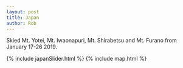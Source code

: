 ```yaml
---
layout: post
title: Japan
author: Rob
--- 
```

<p>Skied Mt. Yotei, Mt. Iwaonapuri, Mt. Shirabetsu and Mt. Furano from January 17-26 2019. </p>

{% include japanSlider.html %}
{% include map.html %}